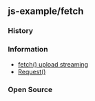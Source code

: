 ## js-example/fetch


### History


### Information
- [fetch() upload streaming](https://chromestatus.com/features/5274139738767360)
- [Request()](https://developer.mozilla.org/en-US/docs/Web/API/Request/Request)


### Open Source

